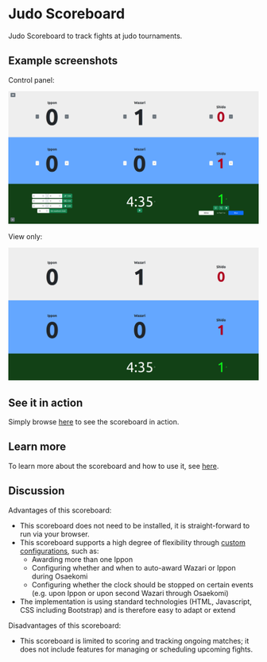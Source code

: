 # Judo Scoreboard

Judo Scoreboard to track fights at judo tournaments.

## Example screenshots

Control panel:

![Screenshot](Screenshot-edit.png)

View only:

![Screenshot](Screenshot-view.png)

## See it in action

Simply browse [here](https://bichselb.github.io/judo-scoreboard/scoreboard/) to
see the scoreboard in action.

## Learn more

To learn more about the scoreboard and how to use it, see
[here](https://bichselb.github.io/judo-scoreboard/scoreboard/#usage).

## Discussion

Advantages of this scoreboard:

- This scoreboard does not need to be installed, it is straight-forward to run
  via your browser.
- This scoreboard supports a high degree of flexibility through [custom
  configurations](https://bichselb.github.io/judo-scoreboard/scoreboard/#custom),
  such as:
  - Awarding more than one Ippon
  - Configuring whether and when to auto-award Wazari or Ippon during Osaekomi
  - Configuring whether the clock should be stopped on certain events (e.g. upon
    Ippon or upon second Wazari through Osaekomi)
- The implementation is using standard technologies (HTML, Javascript, CSS
  including Bootstrap) and is therefore easy to adapt or extend

Disadvantages of this scoreboard:

- This scoreboard is limited to scoring and tracking ongoing matches; it does
  not include features for managing or scheduling upcoming fights.
